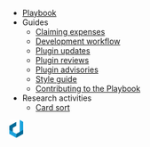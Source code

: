 <!-- _navbar.md -->
- [Playbook](/)
- Guides
  - [Claiming expenses](guides/claiming-expenses.md)
  - [Development workflow](guides/development-workflow.md)
  - [Plugin updates](guides/plugin-updates.md)
  - [Plugin reviews](guides/plugin-reviews.md)
  - [Plugin advisories](guides/plugin-advisories.md)
  - [Style guide](guides/style-guide.md)
  - [Contributing to the Playbook](contributing.md)
- Research activities
  - [Card sort](research-activities/card-sort.md)

<div class="logo"> 
  <img src="build/assets/img/dxw-marker.svg" height="32px">
</div>
